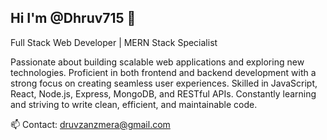 ## Hi I'm @Dhruv715 👋
Full Stack Web Developer | MERN Stack Specialist

Passionate about building scalable web applications and exploring new technologies. Proficient in both frontend and backend development with a strong focus on creating seamless user experiences. Skilled in JavaScript, React, Node.js, Express, MongoDB, and RESTful APIs. Constantly learning and striving to write clean, efficient, and maintainable code.

📫 Contact: druvzanzmera@gmail.com
<!--
**Dhruv715/Dhruv715** is a ✨ _special_ ✨ repository because its `README.md` (this file) appears on your GitHub profile.

Here are some ideas to get you started:

- 🔭 I’m currently working on ...
- 🌱 I’m currently learning ...
- 👯 I’m looking to collaborate on ...
- 🤔 I’m looking for help with ...
- 💬 Ask me about ...
- 📫 How to reach me: ...
- 😄 Pronouns: ...
- ⚡ Fun fact: ...
-->
